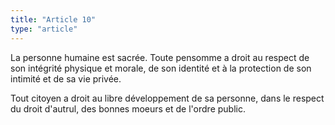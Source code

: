 ```yaml
---
title: "Article 10"
type: "article"
---
```




La personne humaine est sacrée. Toute pensomme a droit au respect de son intégrité physique et morale, de son identité et à la protection de son intimité et de sa vie privée.

Tout citoyen a droit au libre développement de sa personne, dans le respect du droit d'autrul, des bonnes moeurs et de l'ordre public.
